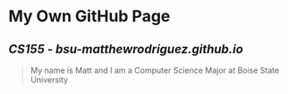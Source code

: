 # **My Own GitHub Page**
## *CS155 - bsu-matthewrodriguez.github.io*
>My name is Matt and I am a Computer Science Major at Boise State University
